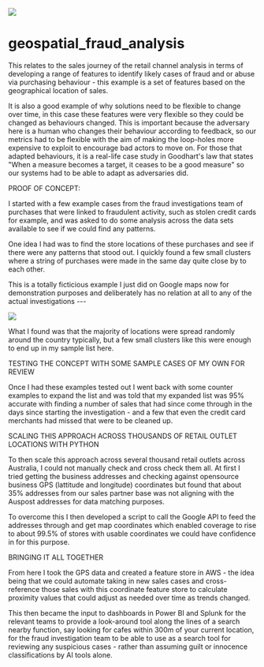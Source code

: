 ![](https://i.postimg.cc/134C8k3Z/Screenshot-from-2025-08-22-09-35-55.png)

# geospatial_fraud_analysis

This relates to the sales journey of the retail channel analysis in terms of developing a range of features to identify likely cases of fraud and or abuse via purchasing behaviour - this example is a set of features based on the geographical location of sales.

 

It is also a good example of why solutions need to be flexible to change over time, in this case these features were very flexible so they could be changed as behaviours changed. This is important because the adversary here is a human who changes their behaviour according to feedback, so our metrics had to be flexible with the aim of making the loop-holes more expensive to exploit to encourage bad actors to move on. For those that adapted behaviours, it is a real-life case study in Goodhart's law that states "When a measure becomes a target, it ceases to be a good measure" so our systems had to be able to adapt as adversaries did.

 

PROOF OF CONCEPT:

I started with a few example cases from the fraud investigations team of purchases that were linked to fraudulent activity, such as stolen credit cards for example, and was asked to do some analysis across the data sets available to see if we could find any patterns.

 

One idea I had was to find the store locations of these purchases and see if there were any patterns that stood out. I quickly found a few small clusters where a string of purchases were made in the same day quite close by to each other.

 

This is a totally ficticious example I just did on Google maps now for demonstration purposes and deliberately has no relation at all to any of the actual investigations ---

 
![](https://i.postimg.cc/NfdCfsY4/Screenshot-from-2025-08-20-21-35-07.png)
 

What I found was that the majority of locations were spread randomly around the country typically, but a few small clusters like this were enough to end up in my sample list here.

 

TESTING THE CONCEPT WITH SOME SAMPLE CASES OF MY OWN FOR REVIEW

Once I had these examples tested out I went back with some counter examples to expand the list and was told that my expanded list was 95% accurate with finding a number of sales that had since come through in the days since starting the investigation - and a few that even the credit card merchants had missed that were to be cleaned up.

 

SCALING THIS APPROACH ACROSS THOUSANDS OF RETAIL OUTLET LOCATIONS WITH PYTHON

To then scale this approach across several thousand retail outlets across Australia, I could not manually check and cross check them all. At first I tried getting the business addresses and checking against opensource business GPS (lattitude and longitude) coordinates but found that about 35% addresses from our sales partner base was not aligning with the Auspost addresses for data matching purposes.

 

To overcome this I then developed a script to call the Google API to feed the addresses through and get map coordinates which enabled coverage to rise to about 99.5% of stores with usable coordinates we could have confidence in for this purpose.

 

 BRINGING IT ALL TOGETHER

From here I took the GPS data and created a feature store in AWS - the idea being that we could automate taking in new sales cases and cross-reference those sales with this coordinate feature store to calculate proximity values that could adjust as needed over time as trends changed.

 

This then became the input to dashboards in Power BI and Splunk for the relevant teams to provide a look-around tool along the lines of a search nearby function, say looking for cafes within 300m of your current location, for the fraud investigation team to be able to use as a search tool for reviewing any suspicious cases - rather than assuming guilt or innocence classifications by AI tools alone.

 
